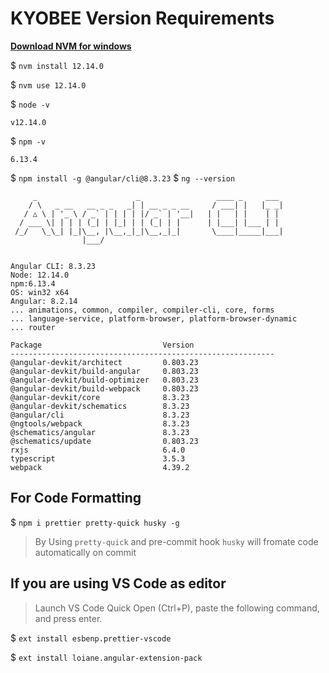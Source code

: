 # **KYOBEE** Version Requirements

[**Download NVM for windows**](https://github.com/coreybutler/nvm-windows/releases)

\$ `nvm install 12.14.0`

\$ `nvm use 12.14.0`

\$ `node -v`

```
v12.14.0
```

\$ `npm -v`

```
6.13.4
```
\$ `npm install -g @angular/cli@8.3.23`
\$ `ng --version`

```
     _                      _                 ____ _     ___
    / \   _ __   __ _ _   _| | __ _ _ __     / ___| |   |_ _|
   / △ \ | '_ \ / _` | | | | |/ _` | '__|   | |   | |    | |
  / ___ \| | | | (_| | |_| | | (_| | |      | |___| |___ | |
 /_/   \_\_| |_|\__, |\__,_|_|\__,_|_|       \____|_____|___|
                |___/


Angular CLI: 8.3.23
Node: 12.14.0
npm:6.13.4
OS: win32 x64
Angular: 8.2.14
... animations, common, compiler, compiler-cli, core, forms
... language-service, platform-browser, platform-browser-dynamic
... router

Package                           Version
-----------------------------------------------------------
@angular-devkit/architect         0.803.23
@angular-devkit/build-angular     0.803.23
@angular-devkit/build-optimizer   0.803.23
@angular-devkit/build-webpack     0.803.23
@angular-devkit/core              8.3.23
@angular-devkit/schematics        8.3.23
@angular/cli                      8.3.23
@ngtools/webpack                  8.3.23
@schematics/angular               8.3.23
@schematics/update                0.803.23
rxjs                              6.4.0
typescript                        3.5.3
webpack                           4.39.2
```

## For Code Formatting

\$ `npm i prettier pretty-quick husky -g`

> By Using `pretty-quick` and pre-commit hook `husky` will fromate code automatically on commit

## If you are using VS Code as editor

> Launch VS Code Quick Open (Ctrl+P), paste the following command, and press enter.

\$ `ext install esbenp.prettier-vscode`

\$ `ext install loiane.angular-extension-pack`
